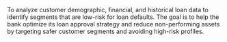 To analyze customer demographic, financial, and historical loan data to identify segments that are low-risk for loan defaults. The goal is to help the bank optimize its loan approval strategy and reduce non-performing assets by targeting safer customer segments and avoiding high-risk profiles.
